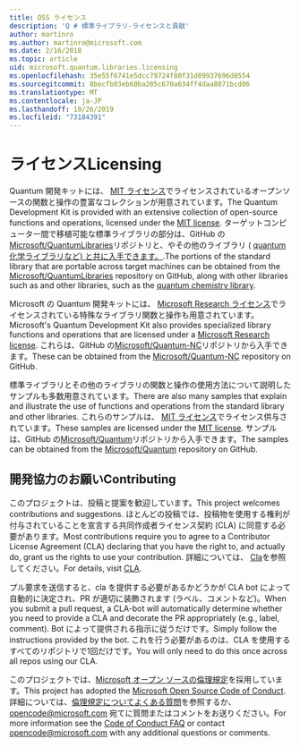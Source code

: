 ```yaml
---
title: OSS ライセンス
description: 'Q # 標準ライブラリ-ライセンスと貢献'
author: martinro
ms.author: martinro@microsoft.com
ms.date: 2/16/2018
ms.topic: article
uid: microsoft.quantum.libraries.licensing
ms.openlocfilehash: 35e55f6741e5dcc79724f80f31d89937696d8554
ms.sourcegitcommit: 8becfb03eb60ba205c670a634ff4daa8071bcd06
ms.translationtype: MT
ms.contentlocale: ja-JP
ms.lasthandoff: 10/26/2019
ms.locfileid: "73184391"
---
```

# <a name="licensing"></a><span data-ttu-id="cc5d2-103">ライセンス</span><span class="sxs-lookup"><span data-stu-id="cc5d2-103">Licensing</span></span> #

<span data-ttu-id="cc5d2-104">Quantum 開発キットには、 [MIT ライセンス](https://github.com/Microsoft/Quantum/blob/master/LICENSE.txt)でライセンスされているオープンソースの関数と操作の豊富なコレクションが用意されています。</span><span class="sxs-lookup"><span data-stu-id="cc5d2-104">The Quantum Development Kit is provided with an extensive collection of open-source functions and operations, licensed under the [MIT license](https://github.com/Microsoft/Quantum/blob/master/LICENSE.txt).</span></span>
<span data-ttu-id="cc5d2-105">ターゲットコンピューター間で移植可能な標準ライブラリの部分は、GitHub の[Microsoft/QuantumLibraries](https://github.com/Microsoft/QuantumLibraries)リポジトリと、やその他のライブラリ ( [quantum 化学ライブラリなど) と共に入手できます。](xref:microsoft.quantum.chemistry.concepts.intro).</span><span class="sxs-lookup"><span data-stu-id="cc5d2-105">The portions of the standard library that are portable across target machines can be obtained from the [Microsoft/QuantumLibraries](https://github.com/Microsoft/QuantumLibraries) repository on GitHub, along with other libraries such as  and other libraries, such as the [quantum chemistry library](xref:microsoft.quantum.chemistry.concepts.intro).</span></span>

<span data-ttu-id="cc5d2-106">Microsoft の Quantum 開発キットには、 [Microsoft Research ライセンス](https://github.com/Microsoft/Quantum-NC/blob/master/LICENSE)でライセンスされている特殊なライブラリ関数と操作も用意されています。</span><span class="sxs-lookup"><span data-stu-id="cc5d2-106">Microsoft's Quantum Development Kit also provides specialized library functions and operations that are licensed under a [Microsoft Research license](https://github.com/Microsoft/Quantum-NC/blob/master/LICENSE).</span></span>
<span data-ttu-id="cc5d2-107">これらは、GitHub の[Microsoft/Quantum-NC](https://github.com/microsoft/quantum-nc)リポジトリから入手できます。</span><span class="sxs-lookup"><span data-stu-id="cc5d2-107">These can be obtained from the [Microsoft/Quantum-NC](https://github.com/microsoft/quantum-nc) repository on GitHub.</span></span>

<span data-ttu-id="cc5d2-108">標準ライブラリとその他のライブラリの関数と操作の使用方法について説明したサンプルも多数用意されています。</span><span class="sxs-lookup"><span data-stu-id="cc5d2-108">There are also many samples that explain and illustrate the use of functions and operations from the standard library and other libraries.</span></span>
<span data-ttu-id="cc5d2-109">これらのサンプルは、 [MIT ライセンス](https://github.com/Microsoft/Quantum/blob/master/LICENSE.txt)でライセンス供与されています。</span><span class="sxs-lookup"><span data-stu-id="cc5d2-109">These samples are licensed under the [MIT license](https://github.com/Microsoft/Quantum/blob/master/LICENSE.txt).</span></span>
<span data-ttu-id="cc5d2-110">サンプルは、GitHub の[Microsoft/Quantum](https://github.com/Microsoft/Quantum)リポジトリから入手できます。</span><span class="sxs-lookup"><span data-stu-id="cc5d2-110">The samples can be obtained from the [Microsoft/Quantum](https://github.com/Microsoft/Quantum) repository on GitHub.</span></span>

## <a name="contributing"></a><span data-ttu-id="cc5d2-111">開発協力のお願い</span><span class="sxs-lookup"><span data-stu-id="cc5d2-111">Contributing</span></span> ##

<span data-ttu-id="cc5d2-112">このプロジェクトは、投稿と提案を歓迎しています。</span><span class="sxs-lookup"><span data-stu-id="cc5d2-112">This project welcomes contributions and suggestions.</span></span>
<span data-ttu-id="cc5d2-113">ほとんどの投稿では、投稿物を使用する権利が付与されていることを宣言する共同作成者ライセンス契約 (CLA) に同意する必要があります。</span><span class="sxs-lookup"><span data-stu-id="cc5d2-113">Most contributions require you to agree to a Contributor License Agreement (CLA) declaring that you have the right to, and actually do, grant us the rights to use your contribution.</span></span> <span data-ttu-id="cc5d2-114">詳細については、 [Cla](https://cla.microsoft.com)を参照してください。</span><span class="sxs-lookup"><span data-stu-id="cc5d2-114">For details, visit [CLA](https://cla.microsoft.com).</span></span>

<span data-ttu-id="cc5d2-115">プル要求を送信すると、cla を提供する必要があるかどうかが CLA bot によって自動的に決定され、PR が適切に装飾されます (ラベル、コメントなど)。</span><span class="sxs-lookup"><span data-stu-id="cc5d2-115">When you submit a pull request, a CLA-bot will automatically determine whether you need to provide a CLA and decorate the PR appropriately (e.g., label, comment).</span></span> <span data-ttu-id="cc5d2-116">Bot によって提供される指示に従うだけです。</span><span class="sxs-lookup"><span data-stu-id="cc5d2-116">Simply follow the instructions provided by the bot.</span></span> <span data-ttu-id="cc5d2-117">これを行う必要があるのは、CLA を使用するすべてのリポジトリで1回だけです。</span><span class="sxs-lookup"><span data-stu-id="cc5d2-117">You will only need to do this once across all repos using our CLA.</span></span>

<span data-ttu-id="cc5d2-118">このプロジェクトでは、[Microsoft オープン ソースの倫理規定](https://opensource.microsoft.com/codeofconduct/)を採用しています。</span><span class="sxs-lookup"><span data-stu-id="cc5d2-118">This project has adopted the [Microsoft Open Source Code of Conduct](https://opensource.microsoft.com/codeofconduct/).</span></span>
<span data-ttu-id="cc5d2-119">詳細については、[倫理規定についてよくある質問](https://opensource.microsoft.com/codeofconduct/faq/)を参照するか、[opencode@microsoft.com](mailto:opencode@microsoft.com) 宛てに質問またはコメントをお送りください。</span><span class="sxs-lookup"><span data-stu-id="cc5d2-119">For more information see the [Code of Conduct FAQ](https://opensource.microsoft.com/codeofconduct/faq/) or contact [opencode@microsoft.com](mailto:opencode@microsoft.com) with any additional questions or comments.</span></span>
